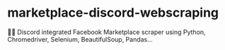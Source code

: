 # marketplace-discord-webscraping
📱💸 Discord integrated Facebook Marketplace scraper using Python, Chromedriver, Selenium, BeautifulSoup, Pandas...
